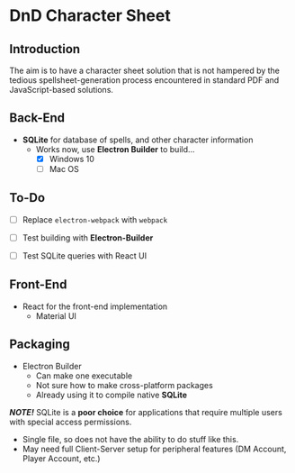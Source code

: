 # DnD Character Sheet

## Introduction

The aim is to have a character sheet solution that is not hampered by the tedious spellsheet-generation process encountered in standard PDF and JavaScript-based solutions.

## Back-End

- **SQLite** for database of spells, and other character information
  - Works now, use **Electron Builder** to build...
    - [x] Windows 10
    - [ ] Mac OS

## To-Do 

- [ ] Replace `electron-webpack` with `webpack`

- [ ] Test building with **Electron-Builder**

- [ ] Test SQLite queries with React UI

  

## Front-End

- React for the front-end implementation
  - Material UI

## Packaging

- Electron Builder
  - Can make one executable
  - Not sure how to make cross-platform packages
  - Already using it to compile native **SQLite**

***NOTE!*** SQLite is a **poor choice** for applications that require multiple users with special access permissions.

- Single file, so does not have the ability to do stuff like this. 
- May need full Client-Server setup for peripheral features (DM Account, Player Account, etc.)

